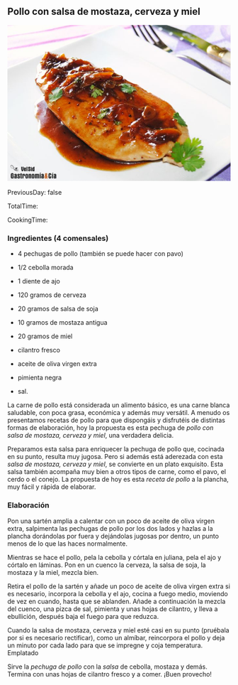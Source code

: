 [title]: #()

## Pollo con salsa de mostaza, cerveza y miel

[img]: #()

![](../docs/imgs/0044-pollo_mostaza_cervemiel1.jpg)

[#url]:#()

[](http://www.gastronomiaycia.com/2013/05/15/receta-de-pollo-con-salsa-de-mostaza-cerveza-y-miel/)

[recipe-time]: #()

PreviousDay: false

TotalTime: 

CookingTime: 

[ingredients-content]: #()

### Ingredientes (4 comensales)
    
* 4 pechugas de pollo (también se puede hacer con pavo)
* 1/2 cebolla morada
* 1 diente de ajo

*  120 gramos de cerveza
* 20 gramos de salsa de soja
* 10 gramos de mostaza
antigua
* 20 gramos de miel
* cilantro fresco
* aceite de oliva virgen
extra
* pimienta
negra
* sal.


[content]: #()


La carne de pollo está considerada un alimento básico, es una carne blanca
saludable, con poca grasa, económica y además muy versátil. A menudo os
presentamos recetas de pollo para que dispongáis y disfrutéis de distintas
formas de elaboración, hoy la propuesta es esta pechuga de *pollo con salsa
de mostaza, cerveza y miel*, una verdadera delicia.

Preparamos esta salsa para enriquecer la pechuga de pollo que, cocinada en
su punto, resulta muy jugosa. Pero si además está aderezada con esta *salsa
de mostaza,
cerveza y miel*, se convierte en un plato exquisito. Esta salsa también
acompaña muy bien a otros tipos de carne, como el pavo, el cerdo o el
conejo. La propuesta de hoy es esta *receta de pollo* a la plancha, muy
fácil y rápida de elaborar.

### Elaboración

Pon una sartén amplia a calentar con un poco de aceite de oliva virgen
extra, salpimenta las pechugas de pollo por los dos lados y hazlas a la
plancha dorándolas por fuera y dejándolas jugosas por dentro, un punto
menos de lo que las haces normalmente.

Mientras se hace el pollo, pela la cebolla y córtala en juliana, pela el ajo y córtalo
en láminas. Pon en un cuenco la cerveza, la salsa de soja, la mostaza y la
miel, mezcla bien.

Retira el pollo de la sartén y añade un poco de aceite de oliva virgen
extra si es necesario, incorpora la cebolla y el ajo, cocina a fuego medio,
moviendo de vez en cuando, hasta que se ablanden. Añade a continuación la
mezcla del cuenco, una pizca de sal, pimienta y unas hojas de cilantro, y
lleva a ebullición, después baja el fuego para que reduzca.

Cuando la salsa de mostaza, cerveza y miel esté casi en su punto (pruébala
por si es necesario rectificar), como un almíbar, reincorpora el pollo y
deja un minuto por cada lado para que se impregne y coja temperatura.
Emplatado

Sirve la *pechuga de pollo* con la *salsa* de cebolla, mostaza y demás.
Termina con unas hojas de cilantro fresco y a comer. ¡Buen provecho!
